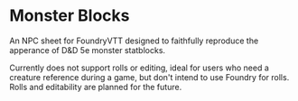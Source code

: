 # Monster Blocks

An NPC sheet for FoundryVTT designed to faithfully reproduce the apperance of D&D 5e monster statblocks.

Currently does not support rolls or editing, ideal for users who need a creature reference during a game, but don't intend to use Foundry for rolls. Rolls and editability are planned for the future.